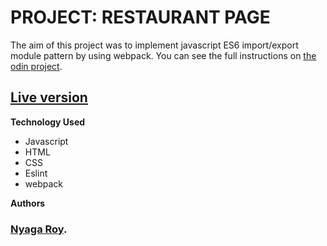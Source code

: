 # PROJECT: RESTAURANT PAGE
The aim of this project was to implement javascript ES6 import/export module pattern by using webpack. You can see the full instructions on [the odin project](https://www.theodinproject.com/courses/javascript/lessons/restaurant-page).
## [Live version](https://raw.githack.com/RoyNyaga/microverse_restaurant_page_js/f6d9d2e69612ad2d78dc3aea398b7f7bccbf2248/dist/index.html.)
**Technology Used**
* Javascript
* HTML
* CSS
* Eslint
* webpack

**Authors**
### [Nyaga Roy](https://github.com/RoyNyaga).

